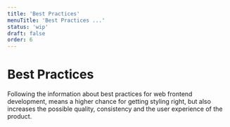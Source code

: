 ```yaml
---
title: 'Best Practices'
menuTitle: 'Best Practices ...'
status: 'wip'
draft: false
order: 6
---
```


# Best Practices

Following the information about best practices for web frontend development, means a higher chance for getting styling right, but also increases the possible quality, consistency and the user experience of the product.
